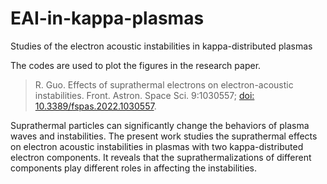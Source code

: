 # EAI-in-kappa-plasmas

Studies of the electron acoustic instabilities in kappa-distributed plasmas

The codes are used to plot the figures in the research paper.

> R. Guo. Effects of suprathermal electrons on electron-acoustic instabilities. Front. Astron. Space Sci. 9:1030557; [doi: 10.3389/fspas.2022.1030557](http://doi.org/10.3389/fspas.2022.1030557).

Suprathermal particles can significantly change the behaviors of plasma waves and instabilities.
The present work studies the suprathermal effects on electron acoustic instabilities in plasmas with two kappa-distributed electron components.
It reveals that the suprathermalizations of different components play different roles in affecting the instabilities.
